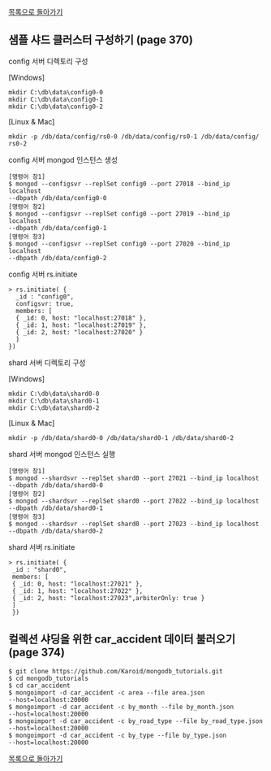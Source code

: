 [목록으로 돌아가기](../readme.md)

## 샘플 샤드 클러스터 구성하기 (page 370)
config 서버 디렉토리 구성  

[Windows]
```
mkdir C:\db\data\config0-0
mkdir C:\db\data\config0-1
mkdir C:\db\data\config0-2
```
[Linux & Mac]
```
mkdir -p /db/data/config/rs0-0 /db/data/config/rs0-1 /db/data/config/
rs0-2
```

config 서버 mongod 인스턴스 생성
```
[명령어 창1]
$ mongod --configsvr --replSet config0 --port 27018 --bind_ip localhost
--dbpath /db/data/config0-0
[명령어 창2]
$ mongod --configsvr --replSet config0 --port 27019 --bind_ip localhost
--dbpath /db/data/config0-1
[명령어 창3]
$ mongod --configsvr --replSet config0 --port 27020 --bind_ip localhost
--dbpath /db/data/config0-2
```

config 서버 rs.initiate
```
> rs.initiate( {
  _id : "config0",
  configsvr: true,
  members: [
  { _id: 0, host: "localhost:27018" },
  { _id: 1, host: "localhost:27019" },
  { _id: 2, host: "localhost:27020" }
  ]
})
```

shard 서버 디렉토리 구성   

[Windows]
```
mkdir C:\db\data\shard0-0
mkdir C:\db\data\shard0-1
mkdir C:\db\data\shard0-2
```
[Linux & Mac]
```
mkdir -p /db/data/shard0-0 /db/data/shard0-1 /db/data/shard0-2
```

shard 서버 mongod 인스턴스 실행
```
[명령어 창1]
$ mongod --shardsvr --replSet shard0 --port 27021 --bind_ip localhost
--dbpath /db/data/shard0-0
[명령어 창2]
$ mongod --shardsvr --replSet shard0 --port 27022 --bind_ip localhost
--dbpath /db/data/shard0-1
[명령어 창3]
$ mongod --shardsvr --replSet shard0 --port 27023 --bind_ip localhost
--dbpath /db/data/shard0-2
```

shard 서버 rs.initiate
```
> rs.initiate( {
 _id : "shard0",
 members: [
 { _id: 0, host: "localhost:27021" },
 { _id: 1, host: "localhost:27022" },
 { _id: 2, host: "localhost:27023",arbiterOnly: true }
 ]
 })
```

## 컬렉션 샤딩을 위한 car_accident 데이터 불러오기 (page 374)
```
$ git clone https://github.com/Karoid/mongodb_tutorials.git
$ cd mongodb_tutorials
$ cd car_accident
$ mongoimport -d car_accident -c area --file area.json
--host=localhost:20000
$ mongoimport -d car_accident -c by_month --file by_month.json
--host=localhost:20000
$ mongoimport -d car_accident -c by_road_type --file by_road_type.json
--host=localhost:20000
$ mongoimport -d car_accident -c by_type --file by_type.json
--host=localhost:20000
```

[목록으로 돌아가기](../readme.md)
